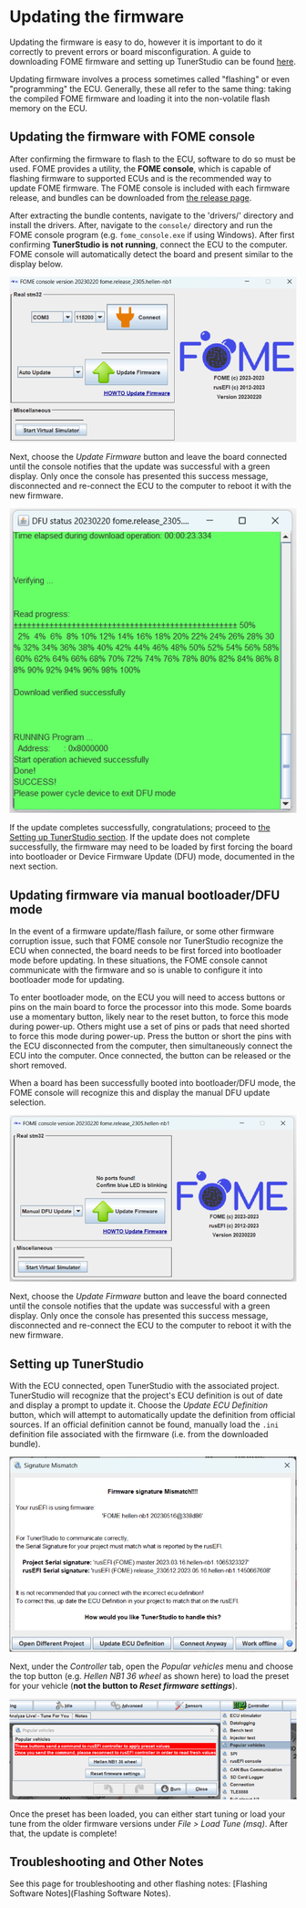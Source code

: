 # Updating the firmware

Updating the firmware is easy to do, however it is important to do it correctly to prevent errors or board
misconfiguration.  A guide to downloading FOME firmware and setting up TunerStudio can be found
[here](/Intro-Start-Here/Where-To-Get-Firmware/).

Updating firmware involves a process sometimes called "flashing" or even "programming" the ECU.  Generally, these all
refer to the same thing: taking the compiled FOME firmware and loading it into the non-volatile flash memory on the ECU.

## Updating the firmware with FOME console

After confirming the firmware to flash to the ECU, software to do so must be used.  FOME provides a utility, the **FOME
console**, which is capable of flashing firmware to supported ECUs and is the recommended way to update FOME firmware.
The FOME console is included with each firmware release, and bundles can be downloaded from [the release
page](https://github.com/FOME-Tech/fome-fw/releases).

After extracting the bundle contents, navigate to the 'drivers/' directory and install the drivers. After, navigate to the `console/` directory and run the FOME console program (e.g.
`fome_console.exe` if using Windows).  After first confirming **TunerStudio is not running**, connect the ECU to the
computer.  FOME console will automatically detect the board and present similar to the display below.

![image](Updating-FW/fomeconsole.png)

Next, choose the *Update Firmware* button and leave the board connected until the console notifies that the update was
successful with a green display.  Only once the console has presented this success message, disconnected and re-connect
the ECU to the computer to reboot it with the new firmware.

![image](Updating-FW/fwsuccess.png)

If the update completes successfully, congratulations; proceed to [the Setting up TunerStudio
section](#setting-up-tunerstudio).  If the update does not complete successfully, the firmware may need to be loaded by
first forcing the board into bootloader or Device Firmware Update (DFU) mode, documented in the next section.

## Updating firmware via manual bootloader/DFU mode

In the event of a firmware update/flash failure, or some other firmware corruption issue, such that FOME console nor
TunerStudio recognize the ECU when connected, the board needs to be first forced into bootloader mode before updating.
In these situations, the FOME console cannot communicate with the firmware and so is unable to configure it into
bootloader mode for updating.

To enter bootloader mode, on the ECU you will need to access buttons or pins on the main board to force the processor
into this mode.  Some boards use a momentary button, likely near to the reset button, to force this mode during
power-up.  Others might use a set of pins or pads that need shorted to force this mode during power-up.  Press the
button or short the pins with the ECU disconnected from the computer, then simultaneously connect the ECU into the
computer.  Once connected, the button can be released or the short removed.

When a board has been successfully booted into bootloader/DFU mode, the FOME console will recognize this and display the
manual DFU update selection.

![image](Updating-FW/mandfu.png)

Next, choose the *Update Firmware* button and leave the board connected until the console notifies that the update was
successful with a green display.  Only once the console has presented this success message, disconnected and re-connect
the ECU to the computer to reboot it with the new firmware.

## Setting up TunerStudio

With the ECU connected, open TunerStudio with the associated project.  TunerStudio will recognize that the project's ECU
definition is out of date and display a prompt to update it.  Choose the *Update ECU Definition* button, which will
attempt to automatically update the definition from official sources.  If an official definition cannot be found,
manually load the `.ini` definition file associated with the firmware (i.e. from the downloaded bundle).

![image](Updating-FW/ecudef.png)

Next, under the *Controller* tab, open the *Popular vehicles* menu and choose the top button (e.g. *Hellen NB1 36 wheel*
as shown here) to load the preset for your vehicle (**not the button to *Reset firmware settings***).

![image](Updating-FW/popularvehicles.png)

Once the preset has been loaded, you can either start tuning or load your tune from the older firmware versions under
*File > Load Tune (msq)*. After that, the update is complete!

## Troubleshooting and Other Notes

See this page for troubleshooting and other flashing notes: [Flashing Software Notes](Flashing Software Notes).
